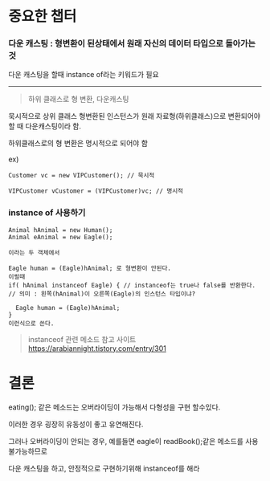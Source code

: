 # 중요한 챕터

### 다운 캐스팅 : 형변환이 된상태에서 원래 자신의 데이터 타입으로 돌아가는 것

다운 캐스팅을 할때 instance of라는 키워드가 필요

----- 

> 하위 클래스로 형 변환, 다운캐스팅

묵시적으로 상위 클래스 형변환된 인스턴스가 원래 자료형(하위클래스)으로 변환되어야 할 때 다운캐스팅이라 함.

하위클래스로의 형 변환은 명시적으로 되어야 함

ex)
```
Customer vc = new VIPCustomer(); // 묵시적

VIPCustomer vCustomer = (VIPCustomer)vc; // 명시적
```

### instance of 사용하기

```
Animal hAnimal = new Human();
Animal eAnimal = new Eagle();

이라는 두 객체에서

Eagle human = (Eagle)hAnimal; 로 형변환이 안된다.
이럴때
if( hAnimal instanceof Eagle) { // instanceof는 true나 false를 반환한다. 
// 의미 : 왼쪽(hAnimal)이 오른쪽(Eagle)의 인스턴스 타입이냐?

  Eagle human = (Eagle)hAnimal;
}
이런식으로 쓴다.
```
> instanceof 관련 메소드 참고 사이트
https://arabiannight.tistory.com/entry/301


# 결론

eating(); 같은 메소드는 오버라이딩이 가능해서 다형성을 구현 할수있다.

이러한 경우 굉장히 유동성이 좋고 유연해진다.

그러나 오버라이딩이 안되는 경우, 예를들면 eagle이 readBook();같은 메소드를 사용 불가능하므로

다운 캐스팅을 하고, 안정적으로 구현하기위해 instanceof를 해라

